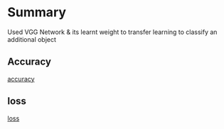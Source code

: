 # Summary
Used VGG Network & its learnt weight to transfer learning to classify an additional object

## Accuracy
[accuracy](result/accuracy.png)


 
## loss
[loss](result/log.png)
